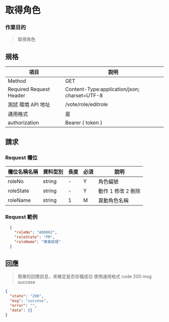 # 取得角色

### 作業目的

> 取得角色

## 規格

| 項目                    | 說明                                         |
| ----------------------- | -------------------------------------------- |
| Method                  | GET                                          |
| Required Request Header | Content-Type:application/json; charset=UTF-8 |
| 測試 環境 API 地址      | /vote/role/editrole                          |
| 通用格式                | 是                                           |
| authorization           | Bearer { token }                             |

## 請求

### Request 欄位

| 欄位名稱名稱 | 資料型別 | 長度 | 必須 | 說明               |
| ------------ | -------- | ---- | ---- | ------------------ |
| roleNo       | string   | -    | Y    | 角色編號           |
| roleState    | string   | -    | Y    | 動作 1 修改 2 刪除 |
| roleName     | string   | 1    | M    | 異動角色名稱       |

### Request 範例

```json
  {
    "roleNo": "A00002",
    "roleState": "PM",
    "roleName": "專案經理"
  }
```

## 回應

> 簡單的回應訊息，來確定是否存檔成功
> 使用通用格式 code 200 msg succese

```json
{
  "state": "200",
  "msg": "succese",
  "error": "",
  "data": {}
}
```
